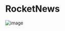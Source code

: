# RocketNews
![image](https://user-images.githubusercontent.com/85897421/195248899-7ae27ce8-6c3e-407b-926c-165fe2605052.png)
